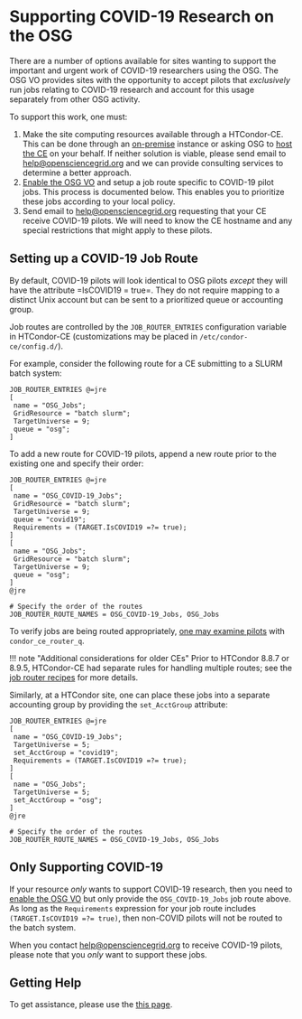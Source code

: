 
Supporting COVID-19 Research on the OSG
=======================================

There are a number of options available for sites wanting to support the
important and urgent work of COVID-19 researchers using the OSG.  The OSG VO
provides sites with the opportunity to accept pilots that _exclusively_ run
jobs relating to COVID-19 research and account for this usage separately
from other OSG activity.

To support this work, one must:

1. Make the site computing resources available through a HTCondor-CE.  This
can be done through an [on-premise](/compute-element/install-htcondor-ce/)
instance or asking OSG to [host the CE](/compute-element/hosted-ce/) on your
behalf.  If neither solution is viable, please send email to
<help@opensciencegrid.org> and we can provide consulting services to determine
a better approach.
2. [Enable the OSG VO](/security/lcmaps-voms-authentication/#configuring-the-lcmaps-voms-plugin)
and setup a job route specific to COVID-19 pilot jobs.
This process is documented below.  This enables you to prioritize these jobs
according to your local policy.
3. Send email to <help@opensciencegrid.org> requesting that your CE receive
COVID-19 pilots.  We will need to know the CE hostname and any special
restrictions that might apply to these pilots.

Setting up a COVID-19 Job Route
-------------------------------

By default, COVID-19 pilots will look identical to OSG pilots _except_ they
will have the attribute =IsCOVID19 = true=.  They do not require mapping to
a distinct Unix account but can be sent to a prioritized queue or accounting
group.

Job routes are controlled by the `JOB_ROUTER_ENTRIES` configuration variable
in HTCondor-CE (customizations may be placed in `/etc/condor-ce/config.d/`).

For example, consider the following route for a CE submitting to a SLURM batch
system:

```
JOB_ROUTER_ENTRIES @=jre
[
 name = "OSG_Jobs";
 GridResource = "batch slurm";
 TargetUniverse = 9;
 queue = "osg";
]
```

To add a new route for COVID-19 pilots, append a new route
prior to the existing one and specify their order:

```hl_lines="2 3 4 5 6 7 8 17 18"
JOB_ROUTER_ENTRIES @=jre
[
 name = "OSG_COVID-19_Jobs";
 GridResource = "batch slurm";
 TargetUniverse = 9;
 queue = "covid19";
 Requirements = (TARGET.IsCOVID19 =?= true);
]
[
 name = "OSG_Jobs";
 GridResource = "batch slurm";
 TargetUniverse = 9;
 queue = "osg";
]
@jre

# Specify the order of the routes
JOB_ROUTER_ROUTE_NAMES = OSG_COVID-19_Jobs, OSG_Jobs
```

To verify jobs are being routed appropriately,
[one may examine pilots](/compute-element/troubleshoot-htcondor-ce/#condor_ce_router_q)
with `condor_ce_router_q`.

!!! note "Additional considerations for older CEs"
    Prior to HTCondor 8.8.7 or 8.9.5, HTCondor-CE had separate rules for handling
    multiple routes; see the
    [job router recipes](/compute-element/job-router-recipes#how-jobs-match-to-job-routes) for more
    details.

Similarly, at a HTCondor site, one can place these jobs into a
separate accounting group by providing the `set_AcctGroup` attribute:

```hl_lines="5 11"
JOB_ROUTER_ENTRIES @=jre
[
 name = "OSG_COVID-19_Jobs";
 TargetUniverse = 5;
 set_AcctGroup = "covid19";
 Requirements = (TARGET.IsCOVID19 =?= true);
]
[
 name = "OSG_Jobs";
 TargetUniverse = 5;
 set_AcctGroup = "osg";
]
@jre

# Specify the order of the routes
JOB_ROUTER_ROUTE_NAMES = OSG_COVID-19_Jobs, OSG_Jobs
```

Only Supporting COVID-19
------------------------

If your resource _only_ wants to support COVID-19 research, then you need
to [enable the OSG VO](/security/lcmaps-voms-authentication/#configuring-the-lcmaps-voms-plugin)
but only provide the `OSG_COVID-19_Jobs` job route above.  As long as the
`Requirements` expression for your job route includes
`(TARGET.IsCOVID19 =?= true)`, then non-COVID pilots will not be routed
to the batch system.

When you contact <help@opensciencegrid.org> to receive COVID-19 pilots,
please note that you _only_ want to support these jobs.

Getting Help
------------

To get assistance, please use the [this page](/common/help).
